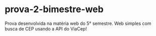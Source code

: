 # prova-2-bimestre-web

Prova desenvolvida na matéria web do 5° semestre. Web simples com busca de CEP usando a API do  ViaCep!
